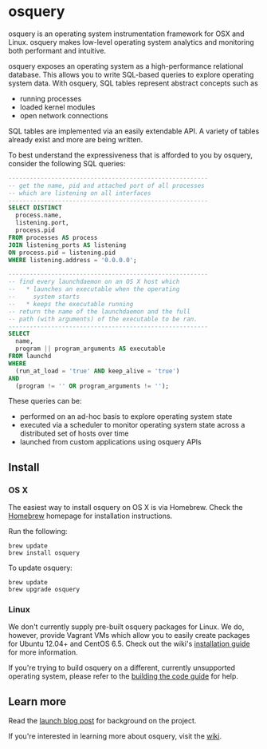 osquery
=======

osquery is an operating system instrumentation framework for OSX and Linux. osquery makes low-level operating system analytics and monitoring both performant and intuitive.

osquery exposes an operating system as a high-performance relational database. This allows you to write SQL-based queries to explore operating system data. With osquery, SQL tables represent abstract concepts such as

- running processes
- loaded kernel modules
- open network connections

SQL tables are implemented via an easily extendable API. A variety of tables already exist and more are being written.

To best understand the expressiveness that is afforded to you by osquery, consider the following SQL queries:

```sql
--------------------------------------------------------
-- get the name, pid and attached port of all processes
-- which are listening on all interfaces
--------------------------------------------------------
SELECT DISTINCT
  process.name,
  listening.port,
  process.pid
FROM processes AS process
JOIN listening_ports AS listening
ON process.pid = listening.pid
WHERE listening.address = '0.0.0.0';
```

```sql
--------------------------------------------------------
-- find every launchdaemon on an OS X host which
--   * launches an executable when the operating
--     system starts
--   * keeps the executable running
-- return the name of the launchdaemon and the full
-- path (with arguments) of the executable to be ran.
--------------------------------------------------------
SELECT
  name,
  program || program_arguments AS executable
FROM launchd
WHERE
  (run_at_load = 'true' AND keep_alive = 'true')
AND
  (program != '' OR program_arguments != '');
```

These queries can be:
- performed on an ad-hoc basis to explore operating system state
- executed via a scheduler to monitor operating system state across a distributed set of hosts over time
- launched from custom applications using osquery APIs

## Install

### OS X

The easiest way to install osquery on OS X is via Homebrew. Check the [Homebrew](http://brew.sh/) homepage for installation instructions.

Run the following:

```
brew update
brew install osquery
```

To update osquery:

```
brew update
brew upgrade osquery
```

### Linux

We don't currently supply pre-built osquery packages for Linux. We do, however, provide Vagrant VMs which allow you to easily create packages for Ubuntu 12.04+ and CentOS 6.5. Check out the wiki's [installation guide](https://github.com/facebook/osquery/wiki/install-linux) for more information.

If you're trying to build osquery on a different, currently unsupported operating system, please refer to the [building the code guide](https://github.com/facebook/osquery/wiki/building-the-code) for help.

## Learn more

Read the [launch blog post](https://code.facebook.com/posts/844436395567983/introducing-osquery/) for background on the project.

If you're interested in learning more about osquery, visit the [wiki](https://github.com/facebook/osquery/wiki).

